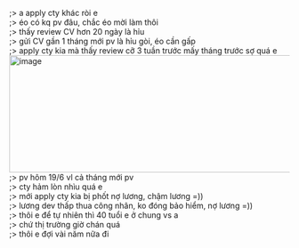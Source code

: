 ;> a apply cty khác ròi e<br>
;> éo có kq pv đâu, chắc éo mời làm thôi<br>
;> thấy review CV hơn 20 ngày là hỉu<br>
;> gửi CV gần 1 tháng mới pv là hỉu gòi, éo cần gấp<br>
;> apply cty kia mà thấy review cỡ 3 tuần trước mấy tháng trước sợ quá e<br>
<img width="1555" height="211" alt="image" src="https://github.com/user-attachments/assets/ed1f9cc4-f816-4c53-a671-7c0dfedeeca5" /><br>
;> pv hôm 19/6 vl cả tháng mới pv<br>
;> cty hảm lòn nhìu quá e<br>
;> mới apply cty kia bị phốt nợ lương, chậm lương =))<br>
;> lương dev thấp thua công nhân, ko đóng bảo hiểm, nợ lương =))<br>
;> thôi e để tự nhiên thì 40 tuổi e ở chung vs a<br>
;> chứ thị trường giờ chán quá<br>
;> thôi e đợi vài năm nữa đi
